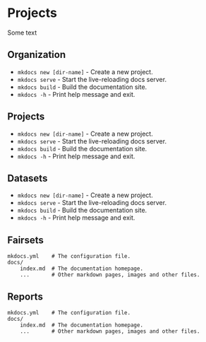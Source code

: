 # Projects

Some text

## Organization

* `mkdocs new [dir-name]` - Create a new project.
* `mkdocs serve` - Start the live-reloading docs server.
* `mkdocs build` - Build the documentation site.
* `mkdocs -h` - Print help message and exit.

## Projects

* `mkdocs new [dir-name]` - Create a new project.
* `mkdocs serve` - Start the live-reloading docs server.
* `mkdocs build` - Build the documentation site.
* `mkdocs -h` - Print help message and exit.

## Datasets

* `mkdocs new [dir-name]` - Create a new project.
* `mkdocs serve` - Start the live-reloading docs server.
* `mkdocs build` - Build the documentation site.
* `mkdocs -h` - Print help message and exit.

## Fairsets

    mkdocs.yml    # The configuration file.
    docs/
        index.md  # The documentation homepage.
        ...       # Other markdown pages, images and other files.


## Reports

    mkdocs.yml    # The configuration file.
    docs/
        index.md  # The documentation homepage.
        ...       # Other markdown pages, images and other files.